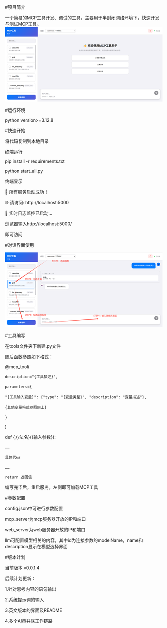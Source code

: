#项目简介

一个简易的MCP工具开发、调试的工具，主要用于半封闭网络环境下，快速开发与测试MCP工具。
![界面图](pic/pic-1.png)


#运行环境

python version>=3.12.8

#快速开始

将代码复制到本地目录

终端运行

pip install -r requirements.txt

python start_all.py

终端显示

🎉 所有服务启动成功！

🌐 请访问: http://localhost:5000

📝 实时日志监控已启动...

浏览器输入http://localhost:5000/

即可访问

#对话界面使用

![对话界面使用图](pic/pic-2.png)

#工具编写

在tools文件夹下新建.py文件

随后函数参照如下格式：

@mcp_tool(

    description="{工具描述}",
    
    parameters={
    
	"{工具输入变量}": {"type": "{变量类型}", "description": "变量描述"},
	
  	{其他变量格式参照同上}
    
    }

)

def {方法名}({输入参数}):

	……

	具体代码

	……

	return 返回值

编写完毕后，重启服务，左侧即可加载MCP工具

#参数配置

config.json中可进行参数配置

mcp_server为mcp服务器开放的IP和端口

web_server为web服务器开放的IP和端口

llm可配置模型相关的内容，其中id为连接参数的modelName，name和description显示在模型选择界面

#版本计划

当前版本 v0.0.1.4

后续计划更新：

1.针对思考内容的语句输出

2.系统提示词的输入

3.英文版本的界面及README

4.多个AI串并联工作链路
